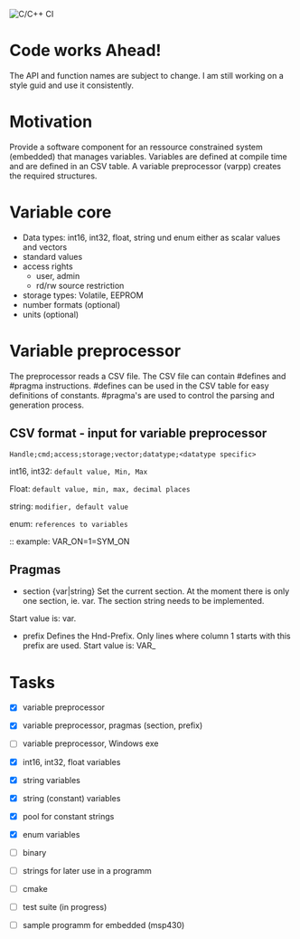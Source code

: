 ![C/C++ CI](https://github.com/rhae/varcore/workflows/C/C++%20CI/badge.svg?branch=master)

# Code works Ahead!
The API and function names are subject to change.
I am still working on a style guid and use it consistently.

# Motivation
Provide a software component for an ressource constrained system
(embedded) that manages variables.
Variables are defined at compile time
and are defined in an CSV table.
A variable preprocessor (varpp) creates the required structures.

# Variable core

- Data types: int16, int32, float, string und enum either as scalar values and vectors
- standard values
- access rights
  * user, admin
  * rd/rw source restriction
- storage types: Volatile, EEPROM
- number formats (optional)
- units (optional)

# Variable preprocessor
The preprocessor reads a CSV file.
The CSV file can contain #defines and #pragma instructions.
#defines can be used in the CSV table for easy definitions of constants.
#pragma's are used to control the parsing and generation process.

## CSV format - input for variable preprocessor

`Handle;cmd;access;storage;vector;datatype;<datatype specific>`

int16, int32:
`default value, Min, Max`

Float:
`default value, min, max, decimal places`

string:
`modifier, default value`

enum:
`references to variables`

<variable>:<value>:<ASCII>
example: VAR_ON=1=SYM_ON

## Pragmas
* section {var|string}
Set the current section.
At the moment there is only one section, ie. var.
The section string needs to be implemented.

Start value is: var.

* prefix
Defines the Hnd-Prefix.
Only lines where column 1 starts with this prefix are used.
Start value is: VAR_

# Tasks

- [x] variable preprocessor
- [x] variable preprocessor, pragmas (section, prefix)
- [ ] variable preprocessor, Windows exe
- [x] int16, int32, float variables
- [x] string variables
- [x] string (constant) variables
- [x] pool for constant strings
- [x] enum variables
- [ ] binary
- [ ] strings for later use in a programm
- [ ] cmake
- [ ] test suite (in progress)
- [ ] sample programm for embedded (msp430)

